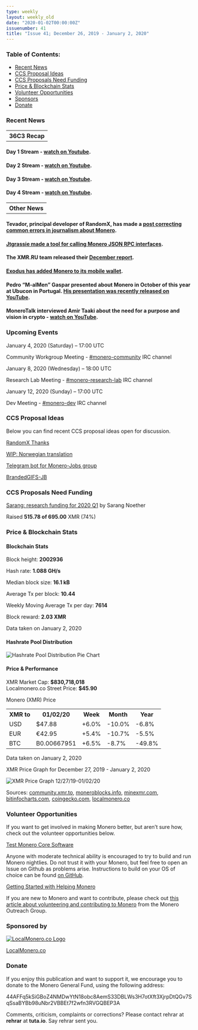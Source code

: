 ```yaml
---
type: weekly
layout: weekly_old
date: "2020-01-02T00:00:00Z"
issuenumber: 41
title: "Issue 41; December 26, 2019 - January 2, 2020"
---
```


<h3>Table of Contents:</h3>
<ul class="contents">
    <li><a href="#news">Recent News</a></li>
    <li><a href="#ideas">CCS Proposal Ideas</a></li>
    <li><a href="#proposals">CCS Proposals Need Funding</a></li>
    <li><a href="#stats">Price & Blockchain Stats</a></li>
    <li><a href="#volunteer">Volunteer Opportunities</a></li>
    <li><a href="#sponsor">Sponsors</a></li>
    <li><a href="#donate">Donate</a></li>
</ul>

<h3 id="news">Recent News</h3>

<table class="moneroversary-table">
  <tbody><tr class="row1">
    <th>36C3 Recap</th>
  </tr>
</tbody></table>

<div class="newsbyte">
    <h4>Day 1 Stream - <a href="https://youtu.be/Xu_QH6oi7oA" target="_blank">watch on Youtube</a>.
    </h4>
</div>

<div class="newsbyte">
    <h4>Day 2 Stream - <a href="https://youtu.be/mc51zyflpa8" target="_blank">watch on Youtube</a>.
    </h4>
</div>

<div class="newsbyte">
    <h4>Day 3 Stream - <a href="https://youtu.be/Krftz3Y39sg" target="_blank">watch on Youtube</a>.
    </h4>
</div>

<div class="newsbyte">
    <h4>Day 4 Stream - <a href="https://youtu.be/t5qZbiplp_E" target="_blank">watch on Youtube</a>.
    </h4>
</div>

<table class="moneroversary-table">
  <tbody><tr class="row1">
    <th>Other News</th>
  </tr>
</tbody></table>

<div class="newsbyte">
    <h4>Tevador, principal developer of RandomX, has made a <a href="https://www.reddit.com/r/Monero/comments/eiioue/monero_is_plagued_by_poor_journalism/" target="_blank">post correcting common errors in journalism about Monero</a>.
    </h4>
</div>

<div class="newsbyte">
    <h4><a href="https://github.com/jtgrassie/xmrpc" target="_blank">Jtgrassie made a tool for calling Monero JSON RPC interfaces</a>.
    </h4>
</div>

<div class="newsbyte">
    <h4>The XMR.RU team released their <a href="https://www.reddit.com/r/Monero/comments/eh3sk8/xmrrureport_december/" target="_blank">December report</a>.
    </h4>
</div>

<div class="newsbyte">
    <h4><a href="https://www.exodus.io/monero-wallet" target="_blank">Exodus has added Monero to its mobile wallet</a>.
    </h4>
</div>

<div class="newsbyte">
    <h4>Pedro “M-alMen” Gaspar presented about Monero in October of this year at Ubucon in Portugal. <a href="https://youtu.be/30o3Joftk2g" target="_blank">His presentation was recently released on YouTube</a>.
    </h4>
</div>

<div class="newsbyte">
    <h4>MoneroTalk interviewed Amir Taaki about the need for a purpose and vision in crypto - <a href="https://youtu.be/6BHOplumirw" target="_blank">watch on YouTube</a>.
    </h4>
</div>


<h3 id="events">Upcoming Events</h3>

<div class="event">
    <p class="date" markdown="1">January 4, 2020 (Saturday) – 17:00 UTC</p>
    <p markdown="1">Community Workgroup Meeting - <a href="irc://chat.freenode.net/#monero-community" target="_blank">#monero-community</a> IRC channel</p>
</div>

<div class="event">
    <p class="date" markdown="1">January 8, 2020 (Wednesday) – 18:00 UTC</p>
    <p markdown="1">Research Lab Meeting - <a href="irc://chat.freenode.net/#monero-research-lab" target="_blank">#monero-research-lab</a> IRC channel</p>
</div>

<div class="event">
    <p class="date" markdown="1">January 12, 2020 (Sunday) – 17:00 UTC</p>
    <p markdown="1">Dev Meeting - <a href="irc://chat.freenode.net/#monero-dev" target="_blank">#monero-dev</a> IRC channel</p>
</div>

<h3 id="ideas">CCS Proposal Ideas</h3>

<p>Below you can find recent CCS proposal ideas open for discussion.</p>

<div class="proposal">
<p><a href="https://repo.getmonero.org/monero-project/ccs-proposals/merge_requests/107" target="_blank">RandomX Thanks</a></p>
</div>

<div class="proposal">
<p><a href="https://repo.getmonero.org/monero-project/ccs-proposals/merge_requests/102" target="_blank">WIP: Norwegian translation</a></p>
</div>

<div class="proposal">
<p><a href="https://repo.getmonero.org/monero-project/ccs-proposals/merge_requests/91" target="_blank">Telegram bot for Monero-Jobs group</a></p>
</div>

<div class="proposal">
<p><a href="https://repo.getmonero.org/monero-project/ccs-proposals/merge_requests/88" target="_blank">BrandedGIFS-JB</a></p>
</div>

<h3 id="proposals">CCS Proposals Need Funding</h3>

<div class="proposal">
    <p><a href="https://ccs.getmonero.org/proposals/sarang-2020-q1.html" target="_blank">Sarang: research funding for 2020 Q1</a> by Sarang Noether</p>
    <p>Raised <b>515.78 of 695.00</b> XMR (74%)</p>
</div>

<h3 id="stats">Price & Blockchain Stats</h3>

<h4 class="stat">Blockchain Stats</h4>

<div class="bcstats">
    <p>Block height: <b>2002936</b></p>
    <p>Hash rate: <b>1.088 GH/s</b></p>
    <p>Median block size: <b>16.1 kB</b></p>
    <p>Average Tx per block: <b>10.44</b></p>
    <p>Weekly Moving Average Tx per day: <b>7614</b></p>
    <p>Block reward: <b>2.03 XMR</b></p>
</div>
<p class="note">Data taken on January 2, 2020</p>

<h4 class="stat">Hashrate Pool Distribution</h4>
<p><img src="/img/hashrate-pool-distribution-0102.png" alt="Hashrate Pool Distribution Pie Chart"/></p>

<h4 class="stat">Price & Performance</h4>

<div class="price-intro">XMR Market Cap: <b>$830,718,018</b><br>Localmonero.co Street Price: <b>$45.90</b></div>

<p class="table-title">Monero (XMR) Price</p>
<table class="price-table">
  <tr class="row1">
    <th>XMR to</th>
    <th>01/02/20</th>
    <th>Week</th>
    <th>Month</th>
    <th>Year</th>
  </tr>
  <tr>
    <td data-th="XMR to">USD</td>
    <td data-th="01/02/20">$47.88</td>
    <td data-th="Week" class="green">+6.0%</td>
    <td data-th="Month" class="red">-10.0%</td>
    <td data-th="Year" class="red">-6.8%</td>
  </tr>
  <tr class="row3">
    <td data-th="XMR to">EUR</td>
    <td data-th="01/02/20">€42.95</td>
    <td data-th="Week" class="green">+5.4%</td>
    <td data-th="Month" class="red">-10.7%</td>
    <td data-th="Year" class="red">-5.5%</td>
  </tr>
  <tr>
    <td data-th="XMR to">BTC</td>
    <td data-th="01/02/20">B0.00667951</td>
    <td data-th="Week" class="green">+6.5%</td>
    <td data-th="Month" class="red">-8.7%</td>
    <td data-th="Year" class="red">-49.8%</td>
  </tr>
</table>
<p class="note">Data taken on January 2, 2020</p>

<p class="table-title">XMR Price Graph for December 27, 2019 - January 2, 2020</p>

![XMR Price Graph 12/27/19-01/02/20](/img/weekly-chart-0102.png "XMR Price Graph 12/27/19-01/02/20") 

Sources: <a href="https://community.xmr.to/explorer/mainnet/" target="_blank">community.xmr.to</a>, <a href="https://moneroblocks.info/stats/transaction-stats" target="_blank">moneroblocks.info</a>, <a href="https://minexmr.com/pools.html" target="_blank">minexmr.com</a>, <a href="https://bitinfocharts.com/monero/" target="_blank">bitinfocharts.com</a>, <a href="https://www.coingecko.com/" target="_blank">coingecko.com</a>, <a href="https://localmonero.co/" target="_blank">localmonero.co</a>

<h3 id="volunteer">Volunteer Opportunities</h3>

<p>If you want to get involved in making Monero better, but aren’t sure how, check out the volunteer opportunities below.</p>

<div class="newsbyte">
    <p class="date"><a href="https://github.com/monero-project/monero" target="_blank">Test Monero Core Software</a></p>
    <p>Anyone with moderate technical ability is encouraged to try to build and run Monero nightlies. Do not trust it with your Monero, but feel free to open an Issue on Github as problems arise. Instructions to build on your OS of choice can be found <a href="https://github.com/monero-project/monero#compiling-monero-from-source" target="_blank">on GitHub</a>. </p>
</div>

<div class="newsbyte">
    <p class="date"><a href="https://github.com/monero-project/monero" target="_blank">Getting Started with Helping Monero</a></p>
    <p>If you are new to Monero and want to contribute, please check out <a href="https://www.monerooutreach.org/stories/getting-started-helping-monero.php" target="_blank">this article about volunteering and contributing to Monero</a> from the Monero Outreach Group. </p>
</div>

<h3 id="sponsor">Sponsored by</h3>

<p><a href="https://localmonero.co/" target="_blank"><img src="/img/localmonero-logo.png" alt="LocalMonero.co Logo" class="localmonero"></a></p>

<p class="text-center"><a href="https://localmonero.co/" target="_blank">LocalMonero.co</a></p>

<h3 id="donate">Donate</h3>

<p markdown="1">If you enjoy this publication and want to support it, we encourage you to donate to the Monero General Fund, using the following address:</p>

<p class="address" markdown="1">44AFFq5kSiGBoZ4NMDwYtN18obc8AemS33DBLWs3H7otXft3XjrpDtQGv7SqSsaBYBb98uNbr2VBBEt7f2wfn3RVGQBEP3A</p>

<!--p><a href="monero:44AFFq5kSiGBoZ4NMDwYtN18obc8AemS33DBLWs3H7otXft3XjrpDtQGv7SqSsaBYBb98uNbr2VBBEt7f2wfn3RVGQBEP3A" class="qr"><img src="/img/donate-monero.png"></a></p-->

Comments, criticism, complaints or corrections? Please contact rehrar at **rehrar** at **tuta.io**. Say rehrar sent you.